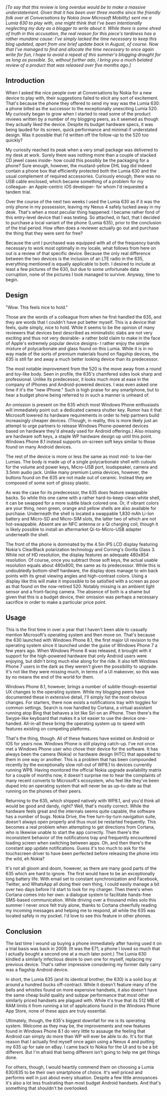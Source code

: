 _[To say that this review is long overdue would be to make a massive understatement. Given that it has been over three months since the friendly folk over at Conversations by Nokia (now Microsoft Mobility) sent me a Lumia 630 to play with, one might think that I've been intentionally neglecting my duty as a blogger to write about it. While there is some shred of truth in this accusation, the real reason for this piece's tardiness has a rather mundane cause: I've simply lacked the time necessary to keep this blog updated, apart from one brief update back in August, of course. Now that I've managed to find and allocate the time necessary to once again write for fun, I hope to avoid a repeat of this summer's blogging draught for as long as possible. So, without further ado, I bring you a much belated review of a product that was released over five months ago.]_

## Introduction

When I asked the nice people over at Conversations by Nokia for a new device to play with, their suggestions failed to elicit any sort of excitement. That's because the phone they offered to send my way was the Lumia 630: a phone billed as the successor to the exceptionally unexciting Lumia 520. My curiosity began to grow when I started to read some of the product reviews written by a number of my blogging peers, as it seemed as though they actually liked the device. Despite its budget hardware specs, it was being lauded for its screen, quick performance and minimal if understated design. Was it possible that I'd written off the follow-up to the 520 too quickly?

My curiosity reached its peak when a very small package was delivered to my desk at work. Surely there was nothing more than a couple of stacked CD jewel cases inside- how could this possibly be the packaging for a phone? Sure enough, however, the mustard-yellow DHL bag did indeed contain a phone box that efficiently protected both the Lumia 630 and the usual complement of required accessories. Curiously enough, there was no USB cable enclosed, which became something of a problem for my colleague- an Apple-centric iOS developer- for whom I'd requested a tandem trial.

Over the course of the next two weeks I used the Lumia 630 as if it was the only phone in my possession, leaving my Nexus 4 safely tucked away in my desk. That's when a most peculiar thing happened: I became rather fond of this entry-level device that I was testing. So attached, in fact, that I decided to purchase a local variant of the phone (Lumia 635), prior to the conclusion of the trial period. How often does a reviewer actually go out and purchase the thing that they were sent for free?

Because the unit I purchased was equipped with all of the frequency bands necessary to work most optimally in my locale, what follows from here on out is a review of that specific device. Because the only real difference between the two devices is the inclusion of an LTE radio in the 635, everything mentioned is equally applicable to both. I desired to include at least a few pictures of the 630, but due to some unfortunate data corruption, none of the pictures I took managed to survive. Anyway, time to begin.

## Design

"Wow. This feels nice to hold."

Those are the words of a colleague from when he first handled the 635, and they are words that I couldn't have put better myself. This is a device that feels, quite simply, nice to hold. While it seems to be the opinion of many reviewers that devices best described as minimalistic slabs are not very exciting and thus not very desirable- a rather bold claim to make in the face of Apple's extremely popular device designs- I rather enjoy the simple mixture of polycarbonate and glass found on this Lumia. While it is in no way made of the sorts of premium materials found on flagship devices, the 635 is still far and away a much better looking device than its predecessor.

The most notable improvement from the 520 is the move away from a round and toy-like body. Seen in profile, the 635's chamfered sides look sharp and professional. Unlike its predecessor, it looks much more at ease in the company of iPhones and Android-powered devices. I was even asked one time if it's the "new iPhone." Such is high praise for any smartphone, but to hear a budget phone being referred to in such a manner is unheard of.

An omission is present on the 635 which most Windows Phone enthusiasts will immediately point out: a dedicated camera shutter key. Rumor has it that Microsoft lowered its hardware requirements in order to help partners build increasingly cheaper devices. (Though, in reality, this is more likely just an attempt to urge partners to release Windows Phone-powered devices based on hardware they'd already used for Android offerings.) Also missing are hardware soft keys, a staple WP hardware design up until this point. Windows Phone 8.1 instead supports on-screen soft keys similar to those found on many Android devices.

The rest of the device is more or less the same as most mid- to low-tier Lumias. The body is made up of a single polycarbonate shell with cutouts for the volume and power keys, Micro-USB port, loudspeaker, camera and 3.5mm audio jack. Unlike many premium Lumia devices, however, the buttons found on the 635 are not made out of ceramic. Instead they are composed of some sort of glossy plastic.

As was the case for its predecessor, the 635 does feature swappable backs. So while this one came with a rather hard-to-keep-clean white shell, it can be swapped for a more subtle black colored one. Or, if vibrant colors are your thing, neon green, orange and yellow shells are also available for purchase. Underneath the shell is located a swappable 1,830 mAh Li-Ion battery and Micro-SD and Micro-SIM slots, the latter two of which are not hot-swappable. Absent are an NFC antenna or a Qi charging coil, though it is likely possible to install an aftermarket Qi-to-Micro-USB adapter underneath the shell.

The front of the phone is dominated by the 4.5in IPS LCD display featuring Nokia's ClearBlack polarization technology and Corning's Gorilla Glass 3. While not of HD resolution, the display features an adequate 480x854 resolution. Of course, once you subtract those soft keys, the actual usable resolution equals about 480x800, the same as its predecessor. While this is undoubtedly bottom-shelf hardware, the display does manage to win back points with its great viewing angles and high-contrast colors. Using a display like this will make it impossible to be satisfied with a screen as poor as that found on the now-retired 520. Notably missing is an ambient light sensor and a front-facing camera. The absence of both is a shame but given that this is a budget device, their omission was perhaps a necessary sacrifice in order to make a particular price point.

## Usage

This is the first time in over a year that I haven't been able to casually mention Microsoft's operating system and then move on. That's because the 630 launched with Windows Phone 8.1, the first major UI revision to the operating system since it launched under the guise of Windows Phone 7 a few years ago. When Windows Phone 8 was released, it brought with it support for the high-powered hardware that only Android users were enjoying, but didn't bring much else along for the ride. It also left Windows Phone 7 users in the dark as they weren't given the possibility to upgrade. It's not like they were missing much, in terms of a UI makeover, so this was by no means the end of the world for them.

Windows Phone 8.1, however, brings a number of subtle-though-essential UX changes to the operating system. While my blogging peers have documented these in extensive detail, I'll simply list the most obvious changes. For starters, there now exists a notifications tray with toggles for common settings. Search is now handled by Cortana, a virtual assistant running atop Bing that behaves a lot like Siri on an iPhone. Then there's the Swype-like keyboard that makes it a lot easier to use the device one-handed. All-in-all these bring the operating system up to speed with features existing on competing platforms.

That's the thing, though. All of these features have existed on Android or iOS for years now. Windows Phone is still playing catch-up. I've not once met a Windows Phone user who chose their device for the software. It has always been the camera (Nokia) or hardware design (HTC) that appealed to them in one way or another. This is a problem that has been compounded recently by the exceptionally slow roll-out of WP8.1 to devices currently running WP8. Having monitored the official Nokia upgrade availability matrix for a couple of months now, it doesn't surprise me to hear the complaints of many recent converts to Microsoft's ecosystem, who feel like they've been duped into an operating system that will never be as up-to-date as that running on the phones of their peers.

Returning to the 635, which shipped natively with WP8.1, and you'd think all would be good and dandy, right? Well, that's mostly correct. While the hardware feels great and the internals seems quite capable, the software has a number of bugs. Nokia Drive, the free turn-by-turn navigation suite, doesn't always open properly and thus must be restarted frequently. This becomes a real problem when attempting to get directions from Cortana, who is likewise unable to start the app correctly. Then there's the inconsistent behavior of the notifications tray and frequently encountered loading screen when switching between apps. Oh, and then there's the constant app update notifications. Guess it's too much to ask for the touchscreen driver to have been perfected before releasing the phone into the wild, eh Nokia?

It's not all gloom and doom, however, as there are many good parts of the 635 which are hard to ignore. The first would have to be an exceptionally long battery life. With email set to constant synchronization and Facebook, Twitter, and WhatsApp all doing their own thing, I could easily manage a bit over two days before I'd start to look for my charger. Then there's when Cortana comes into her own: a dialogue system to facilitate hands-free SMS-based communication. While driving over a thousand miles solo this summer I never once felt truly alone, thanks to Cortana cheerfully reading my incoming messages and helping me to respond, all while the 635 was located safely in my pocket. I'd love to see this feature in other phones.

## Conclusion

The last time I wound up buying a phone immediately after having used it on a trial basis was back in 2009. (It was the E71, a phone I loved so much that I actually bought a second one at a much later point.) The Lumia 630 kindled a similarly infectious desire to own one for myself, replacing my previous device. That's rather impressive considering my former daily carry was a flagship Android device.

In short, the Lumia 635 (and its identical brother, the 630) is a solid buy at around a hundred bucks off-contract. While it doesn't feature many of the bells and whistles found on more expensive handsets, it also doesn't have the same cheap build quality and subpar performance that most other similarly priced handsets are plagued with. While it's true that its 512 MB of RAM limits it from running a lot of applications found in the Windows Phone App Store, none of these apps are truly essential.

Ultimately, though, the 635's biggest downfall for me is its operating system. Welcome as they may be, the improvements and new features found in Windows Phone 8.1 do very little to assauge the feeling that Android can simply do more than WP will ever be able to do. It's for that reason that I actually find myself once again using a Nexus 4 and putting my 635 up for sale on eBay. I came back to Nokia for the UI and to be a bit different. But I'm afraid that being different isn't going to help me get things done.

For others, though, I would heartily commend them on choosing a Lumia 630/635 to be their own smartphone of choice. It's well priced and performs well in just about every situation. Despite a few little annoyances it's also a lot less frustrating than most budget Android handsets. And that's something that shouldn't be overlooked.